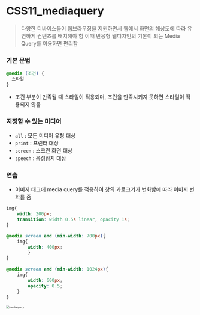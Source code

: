 # CSS11_mediaquery

> 다양한 디바이스들이 웹브라우징을 지원하면서 웹에서 화면의 해상도에 따라 유연하게 컨텐츠를 배치해야 함
이때 반응형 웹디자인의 기본이 되는 Media Query를 이용하면 편리함
> 

### 기본 문법

```css
@media (조건) {
  스타일
}
```

- 조건 부분이 만족될 때 스타일이 적용되며, 조건을 만족시키지 못하면 스타일이 적용되지 않음

### 지정할 수 있는 미디어

- `all` : 모든 미디어 유형 대상
- `print` : 프린터 대상
- `screen` : 스크린 화면 대상
- `speech` : 음성장치 대상

### 연습

- 이미지 태그에 media query를 적용하여 창의 가로크기가 변화함에 따라 이미지 변화를 줌

```css
img{
    width: 200px;
    transition: width 0.5s linear, opacity 1s;
}

@media screen and (min-width: 700px){
    img{
        width: 400px;
		}
}

@media screen and (min-width: 1024px){
    img{
        width: 600px;
        opacity: 0.5;
    }
}
```

<img src=".\image\mediaquery.gif" alt="mediaquery" style="zoom: 50%;" />